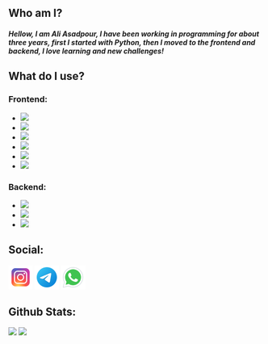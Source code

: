 ## Who am I?
##### Hellow, I am Ali Asadpour, I have been working in programming for about three years, first I started with Python, then I moved to the frontend and backend, I love learning and new challenges!

## What do I use?
### Frontend:
<ul>
<li><img src="https://img.shields.io/badge/HTML5-E34F26?style=for-the-badge&logo=html5&logoColor=white"> </li>
<li><img src="https://img.shields.io/badge/CSS3-1572B6?style=for-the-badge&logo=css3&logoColor=white" > </li>
<li><img src="https://img.shields.io/badge/Bootstrap-563D7C?style=for-the-badge&logo=bootstrap&logoColor=white" > </li>
<li><img src="https://img.shields.io/badge/Material%20UI-007FFF?style=for-the-badge&logo=mui&logoColor=white" ></li>
<li><img src="https://img.shields.io/badge/JavaScript-323330?style=for-the-badge&logo=javascript&logoColor=F7DF1E" > </li>
<li><img src="https://img.shields.io/badge/React-20232A?style=for-the-badge&logo=react&logoColor=61DAFB" ></li>
</ul>

### Backend:
<ul>
<li><img src="https://img.shields.io/badge/Python-FFD43B?style=for-the-badge&logo=python&logoColor=blue" ></li>
<li><img src="https://img.shields.io/badge/Django-092E20?style=for-the-badge&logo=django&logoColor=green" ></li>
<!-- <li><img src="https://img.shields.io/badge/MySQL-005C84?style=for-the-badge&logo=mysql&logoColor=white" ></li> -->
<li><img src="https://img.shields.io/badge/Sqlite-003B57?style=for-the-badge&logo=sqlite&logoColor=white" ></li>

</ul>

## Social:
[<img src="./icons/instagram.png">](https://instagram.com/_ali.asadpour_/)
[<img src="./icons/telegram.png">](https://t.me/Ali11Asad/)
[<img src="./icons/whatsapp.png">](https://wa.me/989058813927)

## Github Stats:
<p>
  <img src="https://github-readme-stats.vercel.app/api/top-langs/?username=Ali-Asadpour" />
  <img src="https://github-readme-stats.vercel.app/api?username=Ali-Asadpour&show_icons=true&theme=radical" />
</p>
